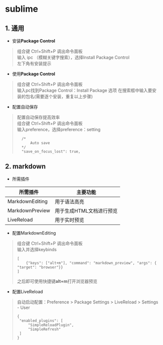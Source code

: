 # sublime

## 1. 通用

- 安装**Package Control**

>组合键 Ctrl+Shift+P 调出命令面板<br>
>输入 ipc （模糊关键字搜索），选择Install Package Control<br>
>左下角有安装提示

- 使用**Package Control**

>组合键 Ctrl+Shift+P 调出命令面板<br>
>输入pc找到Package Control：Install Package 选项
>在搜索框中输入要安装的包名(需要逐个安装，重复以上步骤)

- 配置自动保存

>配置自动保存提高效率<br>
>组合键 Ctrl+Shift+P 调出命令面板<br>
>输入preference，选择preference：setting<br>
>
>```
>	/*
>		Auto save
>	*/
>   "save_on_focus_lost": true,
> ```

## 2. markdown

- 所需插件

| 所需插件        | 主要功能                 |
|-----------------|--------------------------|
| MarkdownEditing | 用于语法高亮             |
| MarkdownPreview | 用于生成HTML文档进行预览 |
| LiveReload      | 用于实时预览             |

- 配置MarkdownEditing

>组合键 Ctrl+Shift+P 调出命令面板<br>
>输入并选择keybinds<br>
>
>```
>[
>     {"keys": ["alt+m"], "command": "markdown_preview", "args": { "target": "browser"}}
> ]
> ```
> 
> 之后即可使用快捷键**alt+m**打开浏览器预览

- 配置LiveReload

>自动启动配置：Preference > Package Settings > LiveReload > Settings - User
>
>```
>{
>  "enabled_plugins": [
>      "SimpleReloadPlugin",
>      "SimpleRefresh"
>  ]
>}
>```


